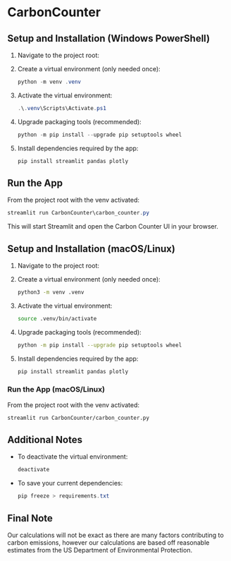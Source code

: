 # CarbonCounter

## Setup and Installation (Windows PowerShell)

1. Navigate to the project root:

2. Create a virtual environment (only needed once):
   ```powershell
   python -m venv .venv
   ```

3. Activate the virtual environment:
   ```powershell
   .\.venv\Scripts\Activate.ps1
   ```

4. Upgrade packaging tools (recommended):
   ```powershell
   python -m pip install --upgrade pip setuptools wheel
   ```

5. Install dependencies required by the app:
   ```powershell
   pip install streamlit pandas plotly
   ```

## Run the App

From the project root with the venv activated:
```powershell
streamlit run CarbonCounter\carbon_counter.py
```

This will start Streamlit and open the Carbon Counter UI in your browser.

## Setup and Installation (macOS/Linux)

1. Navigate to the project root:

2. Create a virtual environment (only needed once):
   ```bash
   python3 -m venv .venv
   ```

3. Activate the virtual environment:
   ```bash
   source .venv/bin/activate
   ```

4. Upgrade packaging tools (recommended):
   ```bash
   python -m pip install --upgrade pip setuptools wheel
   ```

5. Install dependencies required by the app:
   ```bash
   pip install streamlit pandas plotly
   ```

### Run the App (macOS/Linux)

From the project root with the venv activated:
```bash
streamlit run CarbonCounter/carbon_counter.py
```

## Additional Notes

- To deactivate the virtual environment:
  ```powershell
  deactivate
  ```
- To save your current dependencies:
  ```powershell
  pip freeze > requirements.txt
  ```
## Final Note
   Our calculations will not be exact as there are many factors contributing to carbon emissions, however our calculations are based off reasonable estimates from the US Department of Environmental Protection.

